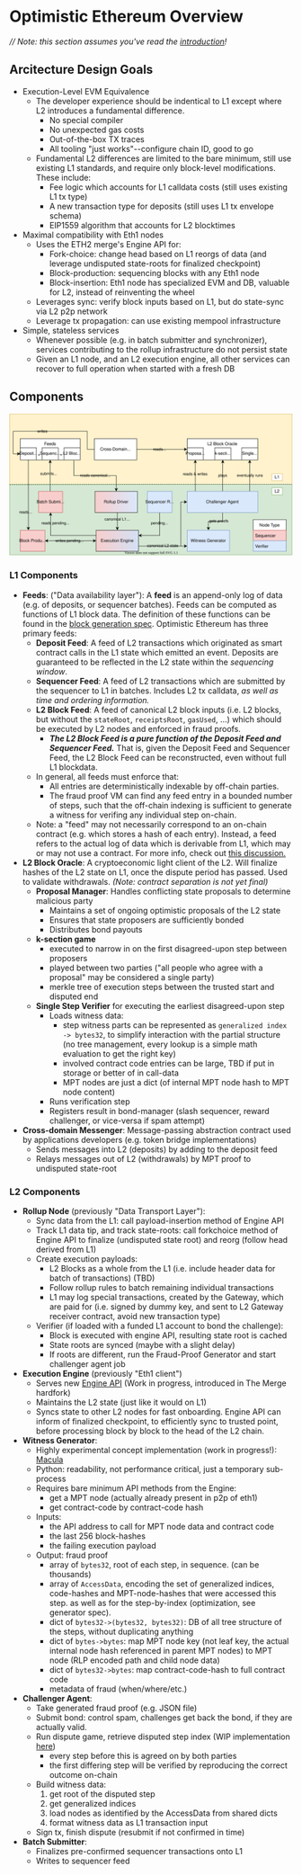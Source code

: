 # Optimistic Ethereum Overview
*// Note: this section assumes you've read the [introduction](./introduction.md)!*
## Arcitecture Design Goals

- Execution-Level EVM Equivalence
  - The developer experience should be indentical to L1 except where L2 introduces a fundamental difference.
    - No special compiler
    - No unexpected gas costs
    - Out-of-the-box TX traces
    - All tooling "just works"--configure chain ID, good to go
  - Fundamental L2 differences are limited to the bare minimum, still use existing L1 standards, and require only block-level modifications. These include:
    - Fee logic which accounts for L1 calldata costs (still uses existing L1 tx type)
    - A new transaction type for deposits (still uses L1 tx envelope schema)
    - EIP1559 algorithm that accounts for L2 blocktimes
- Maximal compatibility with Eth1 nodes
  - Uses the ETH2 merge's Engine API for:
    - Fork-choice: change head based on L1 reorgs of data (and leverage undisputed state-roots for finalized checkpoint)
    - Block-production: sequencing blocks with any Eth1 node
    - Block-insertion: Eth1 node has specialized EVM and DB, valuable for L2, instead of reinventing the wheel
  - Leverages sync: verify block inputs based on L1, but do state-sync via L2 p2p network
  - Leverage tx propagation: can use existing mempool infrastructure
- Simple, stateless services
  - Whenever possible (e.g. in batch submitter and synchronizer), services contributing to the rollup infrastructure do not persist state
  - Given an L1 node, and an L2 execution engine, all other services can recover to full operation when started with a fresh DB

## Components

![Architecture Diagram](./assets/architecture.svg)

### L1 Components
- **Feeds**: ("Data availability layer"): A **feed** is an append-only log of data (e.g. of deposits, or sequencer batches). Feeds can be computed as functions of L1 block data. The definition of these functions can be found in the [block generation spec][block-gen]. Optimistic Ethereum has three primary feeds:
  - **Deposit Feed**: A feed of L2 transactions which originated as smart contract calls in the L1 state which emitted an event. Deposits are guaranteed to be reflected in the L2 state within the *sequencing window*.
  - **Sequencer Feed**: A feed of L2 transactions which are submitted by the sequencer to L1 in batches. Includes L2 tx calldata, *as well as time and ordering information.*
  - **L2 Block Feed**: A feed of canonical L2 block inputs (i.e. L2 blocks, but without the `stateRoot`, `receiptsRoot`, `gasUsed`, ...) which should be executed by L2 nodes and enforced in fraud proofs.
    - ***The L2 Block Feed is a pure function of the Deposit Feed and Sequencer Feed.*** That is, given the Deposit Feed and Sequencer Feed, the L2 Block Feed can be reconstructed, even without full L1 blockdata. 
  - In general, all feeds must enforce that:
    - All entries are deterministically indexable by off-chain parties.
    - The fraud proof VM can find any feed entry in a bounded number of steps, such that the off-chain indexing is sufficient to generate a witness for verifing any individual step on-chain.
  - Note: a "feed" may not necessarily correspond to an on-chain contract (e.g. which stores a hash of each entry). Instead, a feed refers to the actual log of data which is derivable from L1, which may or may not use a contract. For more info, check out [this discussion.](https://github.com/ethereum-optimism/optimistic-specs/issues/14)
- **L2 Block Oracle**: A cryptoeconomic light client of the L2. Will finalize hashes of the L2 state on L1, once the dispute period has passed. Used to validate withdrawals. *(Note: contract separation is not yet final)*
  - **Proposal Manager**: Handles conflicting state proposals to determine malicious party
    - Maintains a set of ongoing optimistic proposals of the L2 state
    - Ensures that state proposers are sufficiently bonded
    - Distributes bond payouts
  - **k-section game**
    - executed to narrow in on the first disagreed-upon step between proposers
    - played between two parties ("all people who agree with a proposal" may be considered a single party)
    - merkle tree of execution steps between the trusted start and disputed end
  - **Single Step Verifier** for executing the earliest disagreed-upon step
    - Loads witness data:
      - step witness parts can be represented as `generalized index -> bytes32`,
        to simplify interaction with the partial structure (no tree management, every lookup is a simple math evaluation to get the right key)
      - involved contract code entries can be large, TBD if put in storage or better of in call-data
      - MPT nodes are just a dict (of internal MPT node hash to MPT node content)
    - Runs verification step
    - Registers result in bond-manager (slash sequencer, reward challenger, or vice-versa if spam attempt)
- **Cross-domain Messenger**: Message-passing abstraction contract used by applications developers (e.g. token bridge implementations)
    - Sends messages into L2 (deposits) by adding to the deposit feed
    - Relays messages out of L2 (withdrawals) by MPT proof to undisputed state-root

### L2 Components

- **Rollup Node** (previously "Data Transport Layer"):
  - Sync data from the L1: call payload-insertion method of Engine API
  - Track L1 data tip, and track state-roots: call forkchoice method of Engine API to finalize (undisputed state root) and reorg (follow head derived from L1)
  - Create execution payloads:
    - L2 Blocks as a whole from the L1 (i.e. include header data for batch of transactions) (TBD)
    - Follow rollup rules to batch remaining individual transactions
    - L1 may log special transactions, created by the Gateway,
      which are paid for (i.e. signed by dummy key, and sent to L2 Gateway receiver contract, avoid new transaction type)
  - Verifier (if loaded with a funded L1 account to bond the challenge):
    - Block is executed with engine API, resulting state root is cached
    - State roots are synced (maybe with a slight delay)
    - If roots are different, run the Fraud-Proof Generator and start challenger agent job
- **Execution Engine** (previously "Eth1 client")
  - Serves new [Engine API](https://hackmd.io/@n0ble/consensus_api_design_space) (Work in progress, introduced in The Merge hardfork)
  - Maintains the L2 state (just like it would on L1)
  - Syncs state to other L2 nodes for fast onboarding. Engine API can inform of finalized checkpoint,
    to efficiently sync to trusted point, before processing block by block to the head of the L2 chain.
- **Witness Generator**:
  - Highly experimental concept implementation (work in progress!): [Macula](https://github.com/protolambda/macula)
  - Python: readability, not performance critical, just a temporary sub-process
  - Requires bare minimum API methods from the Engine:
    - get a MPT node (actually already present in p2p of eth1)
    - get contract-code by contract-code hash
  - Inputs:
    - the API address to call for MPT node data and contract code
    - the last 256 block-hashes
    - the failing execution payload
  - Output: fraud proof
    - array of `bytes32`, root of each step, in sequence. (can be thousands)
    - array of `AccessData`, encoding the set of generalized indices, code-hashes and MPT-node-hashes that were accessed this step.
      as well as for the step-by-index (optimization, see generator spec).
    - dict of `bytes32->(bytes32, bytes32)`: DB of all tree structure of the steps, without duplicating anything
    - dict of `bytes->bytes`: map MPT node key (not leaf key, the actual internal node hash referenced in parent MPT nodes) to MPT node (RLP encoded path and child node data)
    - dict of `bytes32->bytes`: map contract-code-hash to full contract code
    - metadata of fraud (when/where/etc.)
- **Challenger Agent**:
  - Take generated fraud proof (e.g. JSON file)
  - Submit bond: control spam, challenges get back the bond, if they are actually valid.
  - Run dispute game, retrieve disputed step index (WIP implementation [here](https://github.com/statechannels/dispute-game))
    - every step before this is agreed on by both parties
    - the first differing step will be verified by reproducing the correct outcome on-chain
  - Build witness data:
     1. get root of the disputed step
     2. get generalized indices
     3. load nodes as identified by the AccessData from shared dicts
     4. format witness data as L1 transaction input
  - Sign tx, finish dispute (resubmit if not confirmed in time)
- **Batch Submitter**:
  - Finalizes pre-confirmed sequencer transactions onto L1
  - Writes to sequencer feed

[block-gen]: TODOPR